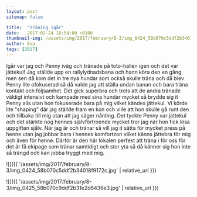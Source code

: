 ```yaml
---
layout: post
sitemap: false

title:  "Träning igår"
date:   2017-02-24 18:54:00 +0100
thumbnail-img: /assets/img/2017/february/8-3/img_0424_58b070c5ddf2b34018f9172c.jpg
author: Eva
tags: [2017]
---
```


Igår var jag och Penny iväg och tränade på toto-hallen igen och det var jättekul! Jag ställde upp en rallylydnadsbana och hann köra den en gång men sen då kom det in tre nya hundar som också skulle träna och då blev Penny lite ofokuserad så då valde jag att ställa undan banan och bara träna kontakt och följsamhet. Det gick superbra och trots att de andra tränade väldigt intensivt och kampade med sina hundar mycket så brydde sig it Penny alls utan hon fokuserade bara på mig vilket kändes jättekul. Vi körde lite "shaping" där jag ställde fram en kon och ville att hon skulle gå runt den och tillbaka till mig utan att jag säger nånting. Det tyckte Penny var jättekul och det stärkte nog hennes självförtroende mycket tror jag när hon fick lösa uppgiften själv. När jag är och tränar så vill jag it sätta för mycket press på henne utan jag jobbar bara i hennes komfortzon vilket känns jättebra för mig och även för henne. Därför är den här lokalen perfekt att träna i för oss för det är få ekipage som tränar samtidigt och stor yta så då känner sig hon inte så trängd och kan jobba tryggt med mig.

![]({{ '/assets/img/2017/february/8-3/img_0424_58b070c5ddf2b34018f9172c.jpg'  | relative_url }})

![]({{ '/assets/img/2017/february/8-3/img_0425_58b070c9ddf2b31e2d6436e3.jpg'  | relative_url }})

